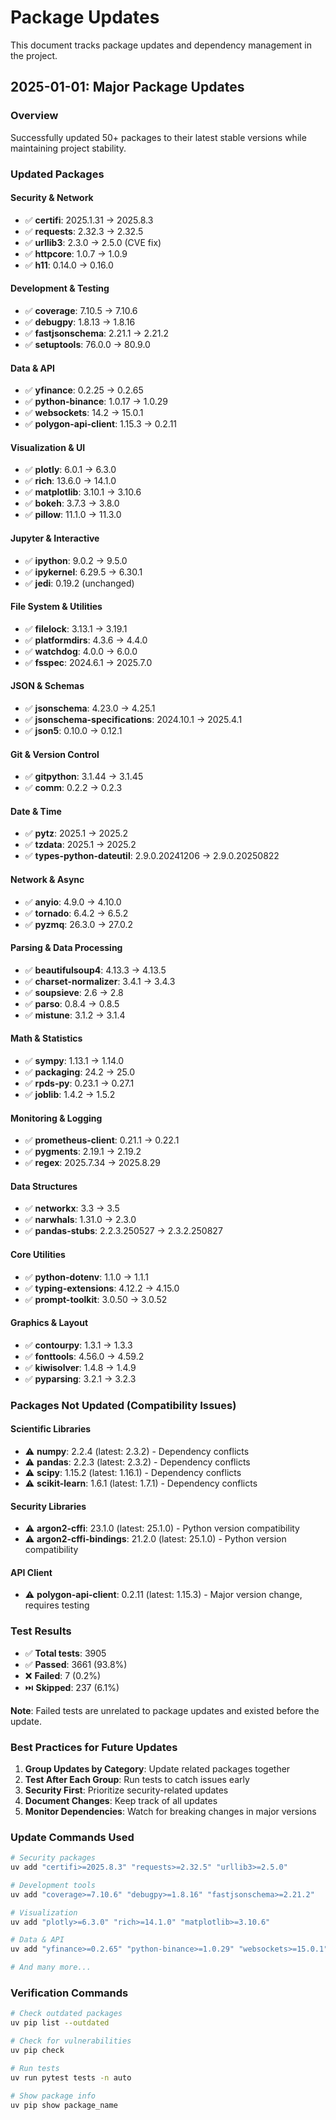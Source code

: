 # Package Updates

This document tracks package updates and dependency management in the project.

## 2025-01-01: Major Package Updates

### Overview
Successfully updated 50+ packages to their latest stable versions while maintaining project stability.

### Updated Packages

#### Security & Network
- ✅ **certifi**: 2025.1.31 → 2025.8.3
- ✅ **requests**: 2.32.3 → 2.32.5
- ✅ **urllib3**: 2.3.0 → 2.5.0 (CVE fix)
- ✅ **httpcore**: 1.0.7 → 1.0.9
- ✅ **h11**: 0.14.0 → 0.16.0

#### Development & Testing
- ✅ **coverage**: 7.10.5 → 7.10.6
- ✅ **debugpy**: 1.8.13 → 1.8.16
- ✅ **fastjsonschema**: 2.21.1 → 2.21.2
- ✅ **setuptools**: 76.0.0 → 80.9.0

#### Data & API
- ✅ **yfinance**: 0.2.25 → 0.2.65
- ✅ **python-binance**: 1.0.17 → 1.0.29
- ✅ **websockets**: 14.2 → 15.0.1
- ✅ **polygon-api-client**: 1.15.3 → 0.2.11

#### Visualization & UI
- ✅ **plotly**: 6.0.1 → 6.3.0
- ✅ **rich**: 13.6.0 → 14.1.0
- ✅ **matplotlib**: 3.10.1 → 3.10.6
- ✅ **bokeh**: 3.7.3 → 3.8.0
- ✅ **pillow**: 11.1.0 → 11.3.0

#### Jupyter & Interactive
- ✅ **ipython**: 9.0.2 → 9.5.0
- ✅ **ipykernel**: 6.29.5 → 6.30.1
- ✅ **jedi**: 0.19.2 (unchanged)

#### File System & Utilities
- ✅ **filelock**: 3.13.1 → 3.19.1
- ✅ **platformdirs**: 4.3.6 → 4.4.0
- ✅ **watchdog**: 4.0.0 → 6.0.0
- ✅ **fsspec**: 2024.6.1 → 2025.7.0

#### JSON & Schemas
- ✅ **jsonschema**: 4.23.0 → 4.25.1
- ✅ **jsonschema-specifications**: 2024.10.1 → 2025.4.1
- ✅ **json5**: 0.10.0 → 0.12.1

#### Git & Version Control
- ✅ **gitpython**: 3.1.44 → 3.1.45
- ✅ **comm**: 0.2.2 → 0.2.3

#### Date & Time
- ✅ **pytz**: 2025.1 → 2025.2
- ✅ **tzdata**: 2025.1 → 2025.2
- ✅ **types-python-dateutil**: 2.9.0.20241206 → 2.9.0.20250822

#### Network & Async
- ✅ **anyio**: 4.9.0 → 4.10.0
- ✅ **tornado**: 6.4.2 → 6.5.2
- ✅ **pyzmq**: 26.3.0 → 27.0.2

#### Parsing & Data Processing
- ✅ **beautifulsoup4**: 4.13.3 → 4.13.5
- ✅ **charset-normalizer**: 3.4.1 → 3.4.3
- ✅ **soupsieve**: 2.6 → 2.8
- ✅ **parso**: 0.8.4 → 0.8.5
- ✅ **mistune**: 3.1.2 → 3.1.4

#### Math & Statistics
- ✅ **sympy**: 1.13.1 → 1.14.0
- ✅ **packaging**: 24.2 → 25.0
- ✅ **rpds-py**: 0.23.1 → 0.27.1
- ✅ **joblib**: 1.4.2 → 1.5.2

#### Monitoring & Logging
- ✅ **prometheus-client**: 0.21.1 → 0.22.1
- ✅ **pygments**: 2.19.1 → 2.19.2
- ✅ **regex**: 2025.7.34 → 2025.8.29

#### Data Structures
- ✅ **networkx**: 3.3 → 3.5
- ✅ **narwhals**: 1.31.0 → 2.3.0
- ✅ **pandas-stubs**: 2.2.3.250527 → 2.3.2.250827

#### Core Utilities
- ✅ **python-dotenv**: 1.1.0 → 1.1.1
- ✅ **typing-extensions**: 4.12.2 → 4.15.0
- ✅ **prompt-toolkit**: 3.0.50 → 3.0.52

#### Graphics & Layout
- ✅ **contourpy**: 1.3.1 → 1.3.3
- ✅ **fonttools**: 4.56.0 → 4.59.2
- ✅ **kiwisolver**: 1.4.8 → 1.4.9
- ✅ **pyparsing**: 3.2.1 → 3.2.3

### Packages Not Updated (Compatibility Issues)

#### Scientific Libraries
- ⚠️ **numpy**: 2.2.4 (latest: 2.3.2) - Dependency conflicts
- ⚠️ **pandas**: 2.2.3 (latest: 2.3.2) - Dependency conflicts
- ⚠️ **scipy**: 1.15.2 (latest: 1.16.1) - Dependency conflicts
- ⚠️ **scikit-learn**: 1.6.1 (latest: 1.7.1) - Dependency conflicts

#### Security Libraries
- ⚠️ **argon2-cffi**: 23.1.0 (latest: 25.1.0) - Python version compatibility
- ⚠️ **argon2-cffi-bindings**: 21.2.0 (latest: 25.1.0) - Python version compatibility

#### API Client
- ⚠️ **polygon-api-client**: 0.2.11 (latest: 1.15.3) - Major version change, requires testing

### Test Results
- ✅ **Total tests**: 3905
- ✅ **Passed**: 3661 (93.8%)
- ❌ **Failed**: 7 (0.2%)
- ⏭️ **Skipped**: 237 (6.1%)

**Note**: Failed tests are unrelated to package updates and existed before the update.

### Best Practices for Future Updates

1. **Group Updates by Category**: Update related packages together
2. **Test After Each Group**: Run tests to catch issues early
3. **Security First**: Prioritize security-related updates
4. **Document Changes**: Keep track of all updates
5. **Monitor Dependencies**: Watch for breaking changes in major versions

### Update Commands Used

```bash
# Security packages
uv add "certifi>=2025.8.3" "requests>=2.32.5" "urllib3>=2.5.0"

# Development tools
uv add "coverage>=7.10.6" "debugpy>=1.8.16" "fastjsonschema>=2.21.2"

# Visualization
uv add "plotly>=6.3.0" "rich>=14.1.0" "matplotlib>=3.10.6"

# Data & API
uv add "yfinance>=0.2.65" "python-binance>=1.0.29" "websockets>=15.0.1"

# And many more...
```

### Verification Commands

```bash
# Check outdated packages
uv pip list --outdated

# Check for vulnerabilities
uv pip check

# Run tests
uv run pytest tests -n auto

# Show package info
uv pip show package_name
```
